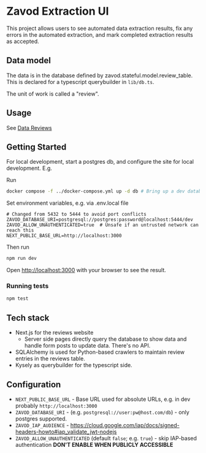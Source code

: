 # Zavod Extraction UI

This project allows users to see automated data extraction results, fix any errors in the automated extraction, and mark completed extraction results as accepted.


## Data model

The data is in the database defined by zavod.stateful.model.review_table.
This is declared for a typescript querybuilder in `lib/db.ts`.

The unit of work is called a "review".


## Usage

See [Data Reviews](../zavod/docs/data_reviews.md)


## Getting Started

For local development, start a postgres db, and configure the site for local development. E.g.

Run

```bash
docker compose -f ../docker-compose.yml up -d db # Bring up a dev database
```

Set environment variables, e.g. via .env.local file

```
# Changed from 5432 to 5444 to avoid port conflicts
ZAVOD_DATABASE_URI=postgresql://postgres:password@localhost:5444/dev
ZAVOD_ALLOW_UNAUTHENTICATED=true  # Unsafe if an untrusted network can reach this
NEXT_PUBLIC_BASE_URL=http://localhost:3000
```

Then run

```bash
npm run dev
```

Open [http://localhost:3000](http://localhost:3000) with your browser to see the result.


### Running tests

```bash
npm test
```

## Tech stack

- Next.js for the reviews website
  - Server side pages directly query the database to show data and handle form posts to update data. There's no API.
- SQLAlchemy is used for Python-based crawlers to maintain review entries in the reviews table.
- Kysely as querybuilder for the typescript side.


## Configuration

- `NEXT_PUBLIC_BASE_URL` - Base URL used for absolute URLs, e.g. in dev probably `http://localhost:3000`
- `ZAVOD_DATABASE_URI` - (e.g. `postgresql://user:pw@host.com/db`) - only postgres supported.
- `ZAVOD_IAP_AUDIENCE` - https://cloud.google.com/iap/docs/signed-headers-howto#iap_validate_jwt-nodejs
- `ZAVOD_ALLOW_UNAUTHENTICATED` (default `false`; e.g. `true`) - skip IAP-based authentication **DON'T ENABLE WHEN PUBLICLY ACCESSIBLE**
